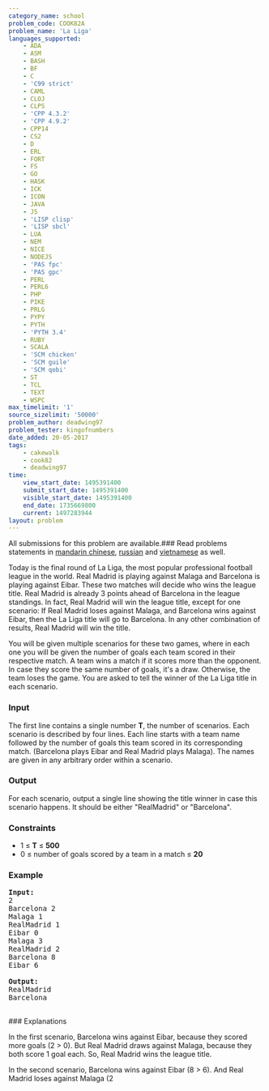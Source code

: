 ```yaml
---
category_name: school
problem_code: COOK82A
problem_name: 'La Liga'
languages_supported:
    - ADA
    - ASM
    - BASH
    - BF
    - C
    - 'C99 strict'
    - CAML
    - CLOJ
    - CLPS
    - 'CPP 4.3.2'
    - 'CPP 4.9.2'
    - CPP14
    - CS2
    - D
    - ERL
    - FORT
    - FS
    - GO
    - HASK
    - ICK
    - ICON
    - JAVA
    - JS
    - 'LISP clisp'
    - 'LISP sbcl'
    - LUA
    - NEM
    - NICE
    - NODEJS
    - 'PAS fpc'
    - 'PAS gpc'
    - PERL
    - PERL6
    - PHP
    - PIKE
    - PRLG
    - PYPY
    - PYTH
    - 'PYTH 3.4'
    - RUBY
    - SCALA
    - 'SCM chicken'
    - 'SCM guile'
    - 'SCM qobi'
    - ST
    - TCL
    - TEXT
    - WSPC
max_timelimit: '1'
source_sizelimit: '50000'
problem_author: deadwing97
problem_tester: kingofnumbers
date_added: 20-05-2017
tags:
    - cakewalk
    - cook82
    - deadwing97
time:
    view_start_date: 1495391400
    submit_start_date: 1495391400
    visible_start_date: 1495391400
    end_date: 1735669800
    current: 1497283944
layout: problem
---
```

All submissions for this problem are available.### Read problems statements in [mandarin chinese](http://www.codechef.com/download/translated/COOK82/mandarin/COOK82A.pdf), [russian](http://www.codechef.com/download/translated/COOK82/russian/COOK82A.pdf) and [vietnamese](http://www.codechef.com/download/translated/COOK82/vietnamese/COOK82A.pdf) as well.

Today is the final round of La Liga, the most popular professional football league in the world. Real Madrid is playing against Malaga and Barcelona is playing against Eibar. These two matches will decide who wins the league title. Real Madrid is already 3 points ahead of Barcelona in the league standings. In fact, Real Madrid will win the league title, except for one scenario: If Real Madrid loses against Malaga, and Barcelona wins against Eibar, then the La Liga title will go to Barcelona. In any other combination of results, Real Madrid will win the title.

You will be given multiple scenarios for these two games, where in each one you will be given the number of goals each team scored in their respective match. A team wins a match if it scores more than the opponent. In case they score the same number of goals, it's a draw. Otherwise, the team loses the game. You are asked to tell the winner of the La Liga title in each scenario.

### Input

The first line contains a single number **T**, the number of scenarios. Each scenario is described by four lines. Each line starts with a team name followed by the number of goals this team scored in its corresponding match. (Barcelona plays Eibar and Real Madrid plays Malaga). The names are given in any arbitrary order within a scenario.

### Output

For each scenario, output a single line showing the title winner in case this scenario happens. It should be either "RealMadrid" or "Barcelona".

### Constraints

- 1 ≤ **T** ≤ **500**
- 0 ≤ number of goals scored by a team in a match ≤ **20**

### Example

<pre><b>Input:</b>
2
Barcelona 2
Malaga 1
RealMadrid 1
Eibar 0
Malaga 3
RealMadrid 2
Barcelona 8
Eibar 6

<b>Output:</b>
RealMadrid
Barcelona

</pre>### Explanations
In the first scenario, Barcelona wins against Eibar, because they scored more goals (2 > 0). But Real Madrid draws against Malaga, because they both score 1 goal each. So, Real Madrid wins the league title.

In the second scenario, Barcelona wins against Eibar (8 > 6). And Real Madrid loses against Malaga (2

